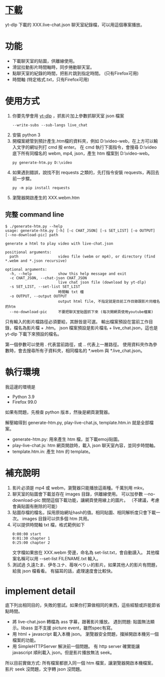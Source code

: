 # [下載](https://github.com/ting1322/chat-player/releases/latest/download/chat-player.zip)

yt-dlp 下載的 XXX.live-chat.json 聊天室紀錄檔，可以用這個專案播放。

# 功能

- 下載聊天室的貼圖，供離線使用。
- 滑鼠拉動影片時間軸時，同步捲動聊天室。
- 點聊天室的紀錄的時間，把影片跳到指定時間。 (只有Firefox可用)
- 時間軸 (特定格式.txt，只有Firefox可用)

# 使用方式

1. 你要先學會用 [yt-dlp](https://github.com/yt-dlp/yt-dlp) ，抓影片加上參數抓聊天室 json 檔案
   ```
   --write-subs --sub-langs live_chat
   ```
2. 安裝 python 3
3. 開檔案總管到預計產生.htm檔的資料夾，例如 D:\video-web，在上方可以輸入文字的網址列打 cmd 按 enter。
   在 cmd 執行下面指令，會搜尋 D:\video 底下所有同檔名的 webm, mp4, json，產生 htm 檔案到 D:\video-web。
   ```
   py generate-htm.py D:\video
   ```
4. 如果遇到錯誤，說找不到 requests 之類的，先打指令安裝 requests，再回去前一步驟。
   ```
   py -m pip install requests
   ```
5. 瀏覽器開啟產生的 XXX.webm.htm

## 完整 command line

```
$ ./generate-htm.py --help
usage: generate-htm.py [-h] [-c CHAT_JSON] [-s SET_LIST] [-o OUTPUT] [--no-download-pic] path

generate a html to play video with live-chat.json

positional arguments:
  path                  video file (webm or mp4), or directory (find *.webm and *.json recursive)

optional arguments:
  -h, --help            show this help message and exit
  -c CHAT_JSON, --chat-json CHAT_JSON
                        live chat json file (download by yt-dlp)
  -s SET_LIST, --set-list SET_LIST
                        時間軸 txt 檔
  -o OUTPUT, --output OUTPUT
                        output html file, 不指定就是目前工作目錄跟影片同檔名的htm
  --no-download-pic     不要把聊天室貼圖抓下來 (每次開網頁使用youtube檔案)
 ```

只有輸入的影片檔路徑必須要給，其餘皆是可選。
輸出檔案預設在當前工作目錄，檔名為影片檔 + .htm。
json 檔案預設是影片檔名 + live_chat.json，這也是 yt-dlp 下載下來預設的檔名。

第一個參數可以使用 . 代表當前路徑，或 .. 代表上一層路徑。
使用資料夾作為參數時，會去搜尋所有子資料夾，相同檔名的 *.webm 與 *.live\_chat.json。

# 執行環境

我這邊的環境是

- Python 3.9
- Firefox 99.0

如果有問題，先檢查 python 版本，然後是網頁瀏覽器。

解壓縮得到 generate-htm.py, play-live-chat.js, template.htm.in 就是全部檔案。

- generate-htm.py: 用來產生 htm 檔，並下載emoji貼圖。
- play-live-chat.js: htm 網頁開啟時，載入 json 聊天室內容，並同步時間軸。
- template.htm.in: 產生 htm 的 template。

# 補充說明

1. 影片必須是 mp4 或 webm，瀏覽器只能播放這兩種。千萬別用 mkv。
2. 聊天室的貼圖會下載並存在 images 目錄，供離線使用。
   可以加參數 --no-download-pic 關閉這個下載功能，讓網頁使用線上的圖片。
   （不建議，考慮會員貼圖有刪除的可能）
3. 貼圖存檔的檔名，採用原始網址hash的值。相同貼圖、相同解析度只會下載一次。
   images 目錄可以供多個 htm 共用。
4. 可以提供時間軸 txt 檔，格式範例如下
   ```
   0:00:00 start
   0:01:30 chapter 1
   0:25:00 chapter 2
   ```
   文字檔如果放在 XXX.webm 旁邊，命名為 set-list.txt，會自動讀入。
   其他檔案名稱可以用 --set-list FILENAME.txt 輸入。
5. 測試過 久遠たま、伊冬ユナ、苺咲べりぃ的影片。如果其他人的影片有問題，給我 json 檔看看。
   有貓耳的話，處理速度會比較快。
   
# implement detail

底下列出相同目的，失敗的嘗試。如果你打算做相同的東西，這些經驗或許能節省點時間。

- 將 live-chat.json 轉檔為 ass 字幕，跟著影片播放。
  遇到問題: 貼圖無法顯示。libass 並不支援 picture event，雖然spec有寫。
- 用 html + javascript 載入本機 json。
  瀏覽器安全問題，擋掉開啟本機另一個檔案的功能。
- 用 SimpleHTTPServer 解決前一個問題。
  有 http server 確實能讓 javascript 順利載入 json。但是影片播放無法 seek。

所以目前實做方式: 所有檔案都嵌入同一個 htm 檔案，讓瀏覽器開啟本機檔案。
影片 seek 沒問題，文字轉 json 沒問題。
